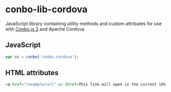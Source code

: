conbo-lib-cordova
=================

JavaScript library containing utility methods and custom attributes for use with [Conbo.js 3](https://github.com/mesmotronic/conbo-js/releases) and Apache Cordova.

JavaScript
----------

```javascript
var cc = conbo('conbo.cordova');
```

HTML attributes
---------------

```html
<a href="/example/url" cc-ihref>This link will open in the current iOS WebView instead of Safari!</a>
```
